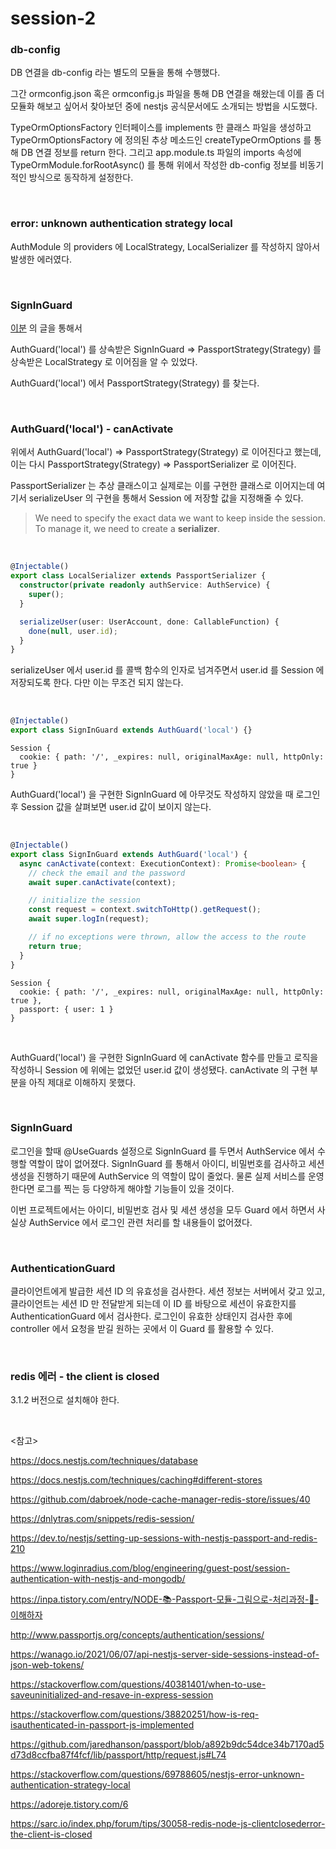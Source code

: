 # session-2

### db-config

DB 연결을 db-config 라는 별도의 모듈을 통해 수행했다. 

그간 ormconfig.json 혹은 ormconfig.js 파일을 통해 DB 연결을 해왔는데 이를 좀 더 모듈화 해보고 싶어서 찾아보던 중에 nestjs 공식문서에도 소개되는 방법을 시도했다. 

TypeOrmOptionsFactory 인터페이스를 implements 한 클래스 파일을 생성하고 TypeOrmOptionsFactory 에 정의된 추상 메소드인 createTypeOrmOptions 를 통해 DB 연결 정보를 return 한다. 그리고 app.module.ts 파일의 imports 속성에 TypeOrmModule.forRootAsync() 를 통해 위에서 작성한 db-config 정보를 비동기적인 방식으로 동작하게 설정한다.

<br>

### error: unknown authentication strategy local

AuthModule 의 providers 에 LocalStrategy, LocalSerializer 를 작성하지 않아서 발생한 에러였다.

<br>

### SignInGuard

[이분](https://adoreje.tistory.com/6) 의 글을 통해서 

AuthGuard('local') 를 상속받은 SignInGuard => PassportStrategy(Strategy) 를 상속받은 LocalStrategy 로 이어짐을 알 수 있었다.

AuthGuard('local') 에서 PassportStrategy(Strategy) 를 찾는다.

<br>

### AuthGuard('local') - canActivate

위에서 AuthGuard('local') => PassportStrategy(Strategy) 로 이어진다고 했는데, 이는 다시 PassportStrategy(Strategy) => PassportSerializer 로 이어진다.

PassportSerializer 는 추상 클래스이고 실제로는 이를 구현한 클래스로 이어지는데 여기서 serializeUser 의 구현을 통해서 Session 에 저장할 값을 지정해줄 수 있다.

> We need to specify the exact data we want to keep inside the session. To manage it, we need to create a **serializer**.

<br>

```typescript
@Injectable()
export class LocalSerializer extends PassportSerializer {
  constructor(private readonly authService: AuthService) {
    super();
  }

  serializeUser(user: UserAccount, done: CallableFunction) {
    done(null, user.id);
  }
}

```

serializeUser 에서 user.id 를 콜백 함수의 인자로 넘겨주면서 user.id 를 Session 에 저장되도록 한다. 다만 이는 무조건 되지 않는다.

<br>

```typescript
@Injectable()
export class SignInGuard extends AuthGuard('local') {}

```

```
Session {
  cookie: { path: '/', _expires: null, originalMaxAge: null, httpOnly: true }
}
```

AuthGuard('local') 을 구현한 SignInGuard 에 아무것도 작성하지 않았을 때 로그인 후 Session 값을 살펴보면 user.id 값이 보이지 않는다.

<br>

```typescript
@Injectable()
export class SignInGuard extends AuthGuard('local') {
  async canActivate(context: ExecutionContext): Promise<boolean> {
    // check the email and the password
    await super.canActivate(context);

    // initialize the session
    const request = context.switchToHttp().getRequest();
    await super.logIn(request);

    // if no exceptions were thrown, allow the access to the route
    return true;
  }
}
```



```
Session {
  cookie: { path: '/', _expires: null, originalMaxAge: null, httpOnly: true },
  passport: { user: 1 }
}
```

<br>

AuthGuard('local') 을 구현한 SignInGuard 에 canActivate 함수를 만들고 로직을 작성하니 Session 에 위에는 없었던 user.id 값이 생성됐다. canActivate 의 구현 부분을 아직 제대로 이해하지 못했다.

<br>

### SignInGuard

로그인을 할때 @UseGuards 설정으로 SignInGuard 를 두면서 AuthService 에서 수행할 역할이 많이 없어졌다. SignInGuard 를 통해서 아이디, 비밀번호를 검사하고 세션 생성을 진행하기 때문에 AuthService 의 역할이 많이 줄었다. 물론 실제 서비스를 운영한다면 로그를 찍는 등 다양하게 해야할 기능들이 있을 것이다. 

이번 프로젝트에서는 아이디, 비밀번호 검사 및 세션 생성을 모두 Guard 에서 하면서 사실상 AuthService 에서 로그인 관련 처리를 할 내용들이 없어졌다.

<br>

### AuthenticationGuard

클라이언트에게 발급한 세션 ID 의 유효성을 검사한다. 세션 정보는 서버에서 갖고 있고, 클라이언트는 세션 ID 만 전달받게 되는데 이 ID 를 바탕으로 세션이 유효한지를 AuthenticationGuard 에서 검사한다. 로그인이 유효한 상태인지 검사한 후에 controller 에서 요청을 받길 원하는 곳에서 이 Guard 를 활용할 수 있다.

<br>

### redis 에러 - the client is closed

3.1.2 버전으로 설치해야 한다.

<br>

<참고>

https://docs.nestjs.com/techniques/database

https://docs.nestjs.com/techniques/caching#different-stores

https://github.com/dabroek/node-cache-manager-redis-store/issues/40

https://dnlytras.com/snippets/redis-session/

https://dev.to/nestjs/setting-up-sessions-with-nestjs-passport-and-redis-210

https://www.loginradius.com/blog/engineering/guest-post/session-authentication-with-nestjs-and-mongodb/

https://inpa.tistory.com/entry/NODE-📚-Passport-모듈-그림으로-처리과정-💯-이해하자

http://www.passportjs.org/concepts/authentication/sessions/

https://wanago.io/2021/06/07/api-nestjs-server-side-sessions-instead-of-json-web-tokens/

https://stackoverflow.com/questions/40381401/when-to-use-saveuninitialized-and-resave-in-express-session

https://stackoverflow.com/questions/38820251/how-is-req-isauthenticated-in-passport-js-implemented

https://github.com/jaredhanson/passport/blob/a892b9dc54dce34b7170ad5d73d8ccfba87f4fcf/lib/passport/http/request.js#L74

https://stackoverflow.com/questions/69788605/nestjs-error-unknown-authentication-strategy-local

https://adoreje.tistory.com/6

https://sarc.io/index.php/forum/tips/30058-redis-node-js-clientclosederror-the-client-is-closed